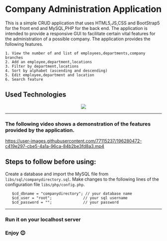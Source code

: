 # Company Administration Application

This is a simple CRUD application that uses HTML5,JS,CSS and BootStrap5 for the front end and MySQL,PHP for the back end. The application is intended to provide a responsive GUI to facilitate certain vital features for the administration of a possible company. The application provides the following features.
```
1. View the number of and list of employees,departments,company branches
2. Add an employee,department,locations
3. Filter by department,locations
4. Sort by alphabet (ascending and descending)
5. Edit employee,department and location
6. Search feature
```

## Used Technologies
<p align="center">
    <img src="https://skillicons.dev/icons?i=html,js,jquery,mysql,php" />
</p>

***

### The following video shows a demonstration of the features provided by the application.

https://user-images.githubusercontent.com/77115237/196280472-c419e297-cbe5-4a1a-96ca-84b2be3fd8a3.mp4

## Steps to follow before using: 
Create a database and import the MySQL file from `libs/sql/companydirectory.sql`.
Make changes to the following lines of the configuration file `libs/php/config.php`.
 ```
    $cd_dbname = "companydirectory"; // your database name
    $cd_user = "root";              // your sql username
    $cd_password = "";              // your password
 ```
***
### Run it on your localhost server
### Enjoy 😊


